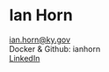 # Ian Horn

[ian.horn@ky.gov](ian.horn@ky.gov)  
Docker & Github: ianhorn  
[LinkedIn](https://www.linkedin.com/in/ian-horn-503b1022/)

